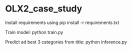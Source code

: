 # OLX2_case_study

Install requirements using pip install -r requirements.txt

Train model: python train.py

Predict ad best 3 categories from title: python inference.py 

